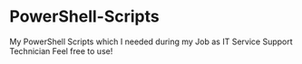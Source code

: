 # PowerShell-Scripts
My PowerShell Scripts which I needed during my Job as IT Service Support Technician
Feel free to use!
